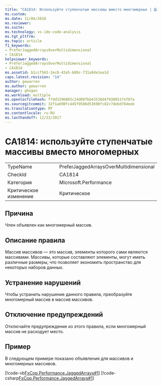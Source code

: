 ```yaml
---
title: "CA1814: Используйте ступенчатые массивы вместо многомерных | Документы Microsoft"
ms.custom: 
ms.date: 11/04/2016
ms.reviewer: 
ms.suite: 
ms.technology: vs-ide-code-analysis
ms.tgt_pltfrm: 
ms.topic: article
f1_keywords:
- PreferJaggedArraysOverMultidimensional
- CA1814
helpviewer_keywords:
- PreferJaggedArraysOverMultidimensional
- CA1814
ms.assetid: b1ccf563-2ec8-42e5-b89c-731a9de1ea1d
caps.latest.revision: "14"
author: gewarren
ms.author: gewarren
manager: ghogen
ms.workload: multiple
ms.openlocfilehash: f7dd3296803c24d09fbb43538d47930951fef07a
ms.sourcegitcommit: 32f1a690fc445f9586d53698fc82c7debd784eeb
ms.translationtype: MT
ms.contentlocale: ru-RU
ms.lasthandoff: 12/22/2017
---
```

# <a name="ca1814-prefer-jagged-arrays-over-multidimensional"></a>CA1814: используйте ступенчатые массивы вместо многомерных
|||  
|-|-|  
|TypeName|PreferJaggedArraysOverMultidimensional|  
|CheckId|CA1814|  
|Категория|Microsoft.Performance|  
|Критическое изменение|Критическое|  
  
## <a name="cause"></a>Причина  
 Член объявлен как многомерный массив.  
  
## <a name="rule-description"></a>Описание правила  
 Массив массивов — это массив, элементы которого сами являются массивами. Массивы, которые составляют элементы, могут иметь различные размеры, что позволяет экономить пространство для некоторых наборов данных.  
  
## <a name="how-to-fix-violations"></a>Устранение нарушений  
 Чтобы устранить нарушение данного правила, преобразуйте многомерный массив в массив массивов.  
  
## <a name="when-to-suppress-warnings"></a>Отключение предупреждений  
 Отключайте предупреждение из этого правила, если многомерный массив не расходует место.  
  
## <a name="example"></a>Пример  
 В следующем примере показано объявления для массивов и многомерных массивов.  
  
 [!code-vb[FxCop.Performance.JaggedArrays#1](../code-quality/codesnippet/VisualBasic/ca1814-prefer-jagged-arrays-over-multidimensional_1.vb)]
 [!code-csharp[FxCop.Performance.JaggedArrays#1](../code-quality/codesnippet/CSharp/ca1814-prefer-jagged-arrays-over-multidimensional_1.cs)]
